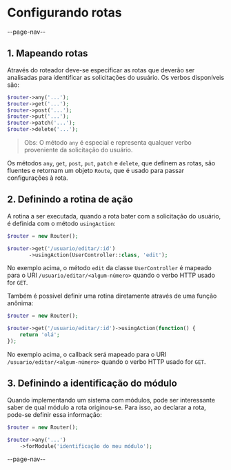 # Configurando rotas

--page-nav--

## 1. Mapeando rotas

Através do roteador deve-se especificar as rotas que deverão ser analisadas para
identificar as solicitações do usuário. Os verbos disponíveis são:

```php
$router->any('...');
$router->get('...');
$router->post('...');
$router->put('...');
$router->patch('...');
$router->delete('...');
```

> Obs: O método `any` é especial e representa qualquer verbo proveniente da
solicitação do usuário.

Os métodos `any`, `get`, `post`, `put`, `patch` e `delete`, que definem as rotas,
são fluentes e retornam um objeto `Route`, que é usado para passar configurações
à rota.

## 2. Definindo a rotina de ação

A rotina a ser executada, quando a rota bater com a solicitação do usuário, é 
definida com o método `usingAction`:

```php
$router = new Router();

$router->get('/usuario/editar/:id')
       ->usingAction(UserController::class, 'edit');
```

No exemplo acima, o método `edit` da classe `UserController` é mapeado para o
URI `/usuario/editar/<algum-número>` quando o verbo HTTP usado for `GET`.

Também é possível definir uma rotina diretamente através de uma função anônima:

```php
$router = new Router();

$router->get('/usuario/editar/:id')->usingAction(function() {
    return 'olá';
});
```

No exemplo acima, o callback será mapeado para o URI `/usuario/editar/<algum-número>`
quando o verbo HTTP usado for `GET`.

## 3. Definindo a identificação do módulo

Quando implementando um sistema com módulos, pode ser interessante saber de
qual módulo a rota originou-se. Para isso, ao declarar a rota, pode-se definir
essa informação:

```php
$router = new Router();

$router->any('...')
    ->forModule('identificação do meu módulo');
```

--page-nav--
